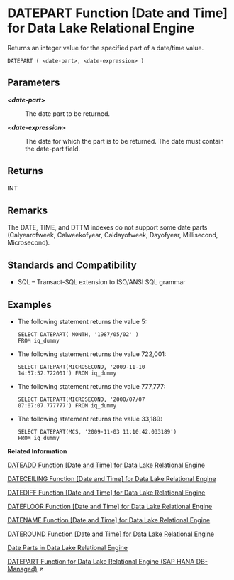 <!-- loioa547b06f84f210158ab3bd499f292d99 -->

# DATEPART Function \[Date and Time\] for Data Lake Relational Engine

Returns an integer value for the specified part of a date/time value.



```
DATEPART ( <date-part>, <date-expression> )
```



<a name="loioa547b06f84f210158ab3bd499f292d99__DATEPART_parm1"/>

## Parameters


<dl>
<dt><b>

*<date-part\>*

</b></dt>
<dd>

The date part to be returned.



</dd><dt><b>

*<date-expression\>*

</b></dt>
<dd>

The date for which the part is to be returned. The date must contain the date-part field.



</dd>
</dl>



<a name="loioa547b06f84f210158ab3bd499f292d99__DATEPART_returns1"/>

## Returns

INT



<a name="loioa547b06f84f210158ab3bd499f292d99__DATEPART_remarks1"/>

## Remarks

The DATE, TIME, and DTTM indexes do not support some date parts \(Calyearofweek, Calweekofyear, Caldayofweek, Dayofyear, Millisecond, Microsecond\).



<a name="loioa547b06f84f210158ab3bd499f292d99__DATEPART_standards1"/>

## Standards and Compatibility

-   SQL – Transact-SQL extension to ISO/ANSI SQL grammar



<a name="loioa547b06f84f210158ab3bd499f292d99__DATEPART_example1"/>

## Examples

-   The following statement returns the value 5:

    ```
    SELECT DATEPART( MONTH, '1987/05/02' )
    FROM iq_dummy
    ```

-   The following statement returns the value 722,001:

    ```
    SELECT DATEPART(MICROSECOND, '2009-11-10
    14:57:52.722001') FROM iq_dummy
    ```

-   The following statement returns the value 777,777:

    ```
    SELECT DATEPART(MICROSECOND, '2000/07/07
    07:07:07.777777') FROM iq_dummy
    ```

-   The following statement returns the value 33,189:

    ```
    SELECT DATEPART(MCS, '2009-11-03 11:10:42.033189')
    FROM iq_dummy
    ```


**Related Information**  


[DATEADD Function \[Date and Time\] for Data Lake Relational Engine](dateadd-function-date-and-time-for-data-lake-relational-engine-a5449de.md "Returns the date produced by adding the specified number of the specified date parts to a date.")

[DATECEILING Function \[Date and Time\] for Data Lake Relational Engine](dateceiling-function-date-and-time-for-data-lake-relational-engine-a545210.md "Calculates a new date, time, or datetime value by increasing the provided value up to the nearest larger value of the specified granularity.")

[DATEDIFF Function \[Date and Time\] for Data Lake Relational Engine](datediff-function-date-and-time-for-data-lake-relational-engine-a545a63.md "Returns the interval between two dates.")

[DATEFLOOR Function \[Date and Time\] for Data Lake Relational Engine](datefloor-function-date-and-time-for-data-lake-relational-engine-a5462b6.md "Calculates a new date, time, or datetime value by reducing the provided value down to the nearest lower value of the specified multiple with the specified granularity.")

[DATENAME Function \[Date and Time\] for Data Lake Relational Engine](datename-function-date-and-time-for-data-lake-relational-engine-a5472b7.md "Returns the name of the specified part (such as the month “June”) of a date/time value, as a character string.")

[DATEROUND Function \[Date and Time\] for Data Lake Relational Engine](dateround-function-date-and-time-for-data-lake-relational-engine-a5483a3.md "Calculates a new date, time, or datetime value by rounding the provided value up or down to the nearest multiple of the specified value with the specified granularity.")

[Date Parts in Data Lake Relational Engine](date-parts-in-data-lake-relational-engine-a52b8dd.md "Many of the date functions use dates built from date parts.")

[DATEPART Function for Data Lake Relational Engine (SAP HANA DB-Managed)](https://help.sap.com/viewer/a898e08b84f21015969fa437e89860c8/2023_2_QRC/en-US/a07008d5cbc347329b60d52b3e243ed6.html "Returns an integer value for the specified part of a date/time value.") :arrow_upper_right:

